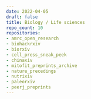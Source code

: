 ```yaml
---
date: 2022-04-05
draft: false
title: Biology / Life sciences
repo_count: 10
repositories:
- amrc_open_research
- biohackrxiv
- biorxiv
- cell_press_sneak_peek
- chinaxiv
- mitofit_preprints_archive
- nature_precedings
- nutrixiv
- paleorxiv
- peerj_preprints
---
```



